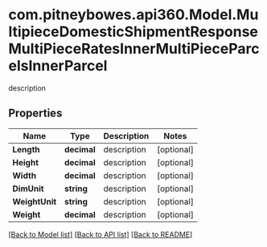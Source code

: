 # com.pitneybowes.api360.Model.MultipieceDomesticShipmentResponseMultiPieceRatesInnerMultiPieceParcelsInnerParcel
description

## Properties

Name | Type | Description | Notes
------------ | ------------- | ------------- | -------------
**Length** | **decimal** | description | [optional] 
**Height** | **decimal** | description | [optional] 
**Width** | **decimal** | description | [optional] 
**DimUnit** | **string** | description | [optional] 
**WeightUnit** | **string** | description | [optional] 
**Weight** | **decimal** | description | [optional] 

[[Back to Model list]](../README.md#documentation-for-models) [[Back to API list]](../README.md#documentation-for-api-endpoints) [[Back to README]](../README.md)

